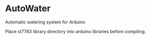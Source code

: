 # AutoWater
Automatic watering system for Arduino

Place st7783 library directory into arduino libraries before compiling.

